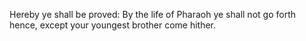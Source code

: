 Hereby ye shall be proved: By the life of Pharaoh ye shall not go forth hence, except your youngest brother come hither.

